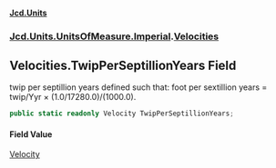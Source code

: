#### [Jcd.Units](index 'index')
### [Jcd.Units.UnitsOfMeasure.Imperial](Jcd.Units.UnitsOfMeasure.Imperial 'Jcd.Units.UnitsOfMeasure.Imperial').[Velocities](Velocities 'Jcd.Units.UnitsOfMeasure.Imperial.Velocities')

## Velocities.TwipPerSeptillionYears Field

twip per septillion years defined such that: foot per sextillion years = twip/Yyr × (1.0/17280.0)/(1000.0).

```csharp
public static readonly Velocity TwipPerSeptillionYears;
```

#### Field Value
[Velocity](Velocity 'Jcd.Units.UnitTypes.Velocity')
